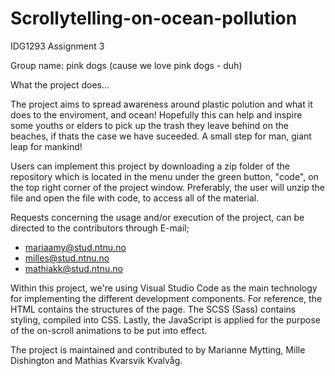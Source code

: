 # Scrollytelling-on-ocean-pollution

IDG1293 Assignment 3

Group name: pink dogs (cause we love pink dogs - duh)

What the project does...

The project aims to spread awareness around plastic polution and what it does to the enviroment, and ocean! Hopefully this can help and inspire some youths or elders to pick up the trash they leave behind on the beaches, if thats the case we have suceeded. A small step for man, giant leap for mankind!

Users can implement this project by downloading a zip folder of the repository which is located in the menu under the green button, "code", on the top right corner of the project window. Preferably, the user will unzip the file and open the file with code, to access all of the material.

Requests concerning the usage and/or execution of the project, can be directed to the contributors through E-mail; 
- mariaamy@stud.ntnu.no
- milles@stud.ntnu.no 
- mathiakk@stud.ntnu.no

Within this project, we're using Visual Studio Code as the main technology for implementing the different development components. For reference, the HTML contains the structures of the page. The SCSS (Sass) contains styling, compiled into CSS. Lastly, the JavaScript is applied for the purpose of the on-scroll animations to be put into effect.

The project is maintained and contributed to by Marianne Mytting, Mille Dishington and Mathias Kvarsvik Kvalvåg.